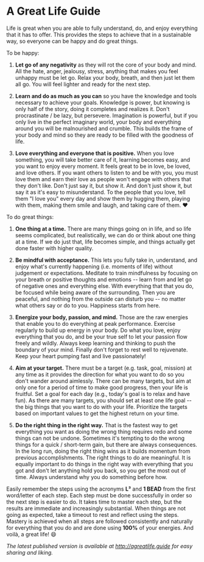 A Great Life Guide
==================

Life is great when you are able to fully understand, do, and enjoy everything that it has to offer. This provides
the steps to achieve that in a sustainable way, so everyone can be happy and do great things.

To be happy:

1. **Let go of any negativity** as they will rot the core of your body and mind. All the hate, anger, jealousy, stress,
   anything that makes you feel unhappy must be let go. Relax your body, breath, and then just let them all go. You will
   feel lighter and ready for the next step.

2. **Learn and do as much as you can** so you have the knowledge and tools necessary to achieve your goals. Knowledge is
   power, but knowing is only half of the story, doing it completes and realizes it. Don't procrastinate / be lazy,
   but persevere. Imagination is powerful, but if you only live in the perfect imaginary world, your body and everything
   around you will be malnourished and crumble. This builds the frame of your body and mind so they are ready to be
   filled with the goodness of life.

3. **Love everything and everyone that is positive.** When you love something, you will take better care of it, learning
   becomes easy, and you want to enjoy every moment. It feels great to be in love, be loved, and love others. If you
   want others to listen to and be with you, you must love them and earn their love as people won't engage with others
   that they don't like. Don't just say it, but show it. And don't just show it, but say it as it's easy to
   misunderstand. To the people that you love, tell them "I love you" every day and show them by hugging them, playing
   with them, making them smile and laugh, and taking care of them. :heart:

To do great things:

1. **One thing at a time.** There are many things going on in life, and so life seems complicated, but realistically,
   we can do or think about one thing at a time. If we do just that, life becomes simple, and things actually get
   done faster with higher quality.

2. **Be mindful with acceptance.** This lets you fully take in, understand, and enjoy what's currently happening
   (i.e. moments of life) without judgement or expectations. Meditate to train mindfulness by focusing on your breath or
   positive thoughts and emotions -- learn from and let go of negative ones and everything else. With everything that
   that you do, be focused while being aware of the surrounding. Then you are peaceful, and nothing from the outside
   can disturb you -- no matter what others say or do to you. Happiness starts from here.

3. **Energize your body, passion, and mind.** Those are the raw energies that enable you to do everything at peak
   performance. Exercise regularly to build up energy in your body. Do what you love, enjoy everything that
   you do, and be your true self to let your passion flow freely and wildly. Always keep learning and thinking to push
   the boundary of your mind. Finally don't forget to rest well to rejuvenate. Keep your heart pumping fast and live
   passionately!

4. **Aim at your target.** There must be a target (e.g. task, goal, mission) at any time as it provides the direction
   for what you want to do so you don't wander around aimlessly. There can be many targets, but aim at only one for a
   period of time to make good progress, then your life is fruitful. Set a goal for each day (e.g., today's goal is to
   relax and have fun). As there are many targets, you should set at least one life goal -- the big things that you want
   to do with your life. Prioritize the targets based on important values to get the highest return on your time.

5. **Do the right thing in the right way.** That is the fastest way to get everything you want as doing the wrong thing
   requires redo and some things can not be undone. Sometimes it's tempting to do the wrong things for a quick /
   short-term gain, but there are always consequences. In the long run, doing the right thing wins as it builds momentum
   from previous accomplishments. The right things to do are meaningful. It is equally important to do things in the
   right way with everything that you got and don't let anything hold you back, so you get the most out of time. Always
   understand why you do something before how.

Easily remember the steps using the acronyms **L³** and **1 BEAD** from the first word/letter of each step. Each step
must be done successfully in order so the next step is easier to do. It takes time to master each step, but the results
are immediate and increasingly substantial. When things are not going as expected, take a timeout to rest and reflect
using the steps. Mastery is achieved when all steps are followed consistently and naturally for everything that you do
and are done using **100%** of your energies. And voilà, a great life! :smile:

*The latest published version is available at http://agreatlife.guide for easy sharing and liking.*
